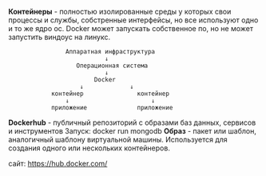 **Контейнеры** - полностью изолированные среды у которых свои процессы и службы, собстренные интерфейсы, но все используют одно и то же ядро ос.
Docker может запускать собственное по, но не может запустить виндоус на линукс.

					Аппаратная инфраструктура
							   ↓
					   Операционная система
							   ↓
							Docker
						↓             ↓
				контейнер               контейнер
					↓                       ↓
				приложение              приложение
**Dockerhub** - публичный репозиторий с образами баз данных, сервисов и инструментов
Запуск: docker run mongodb
**Образ** - пакет или шаблон, аналогичный шаблону виртуальной машины. Используется для создания одного или нескольких контейнеров.


сайт: https://hub.docker.com/